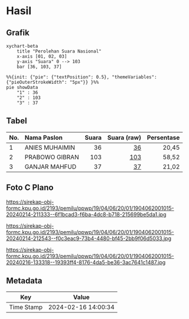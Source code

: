 # Hasil

## Grafik

```mermaid
xychart-beta
    title "Perolehan Suara Nasional"
    x-axis [01, 02, 03]
    y-axis "Suara" 0 --> 103
    bar [36, 103, 37]
```

```mermaid
%%{init: {"pie": {"textPosition": 0.5}, "themeVariables": {"pieOuterStrokeWidth": "5px"}} }%%
pie showData
    "1" : 36
    "2" : 103
    "3" : 37
```

## Tabel

| No. | Nama Paslon    | Suara | Suara (raw) | Persentase |
|:--- |:-------------- | -----:| -----------:| ----------:|
| 1   | ANIES MUHAIMIN | 36    | [36][p-1]   | 20,45      |
| 2   | PRABOWO GIBRAN | 103   | [103][p-2]  | 58,52      |
| 3   | GANJAR MAHFUD  | 37    | [37][p-3]   | 21,02      |


[p-1]: https://github.com/gigit-pemilu/pemilu-2024/blob/main/pilpres/hitung-suara/sub/19-kepulauan-bangka-belitung/sub/04-bangka-tengah/sub/06-lubuk-besar/sub/2001-perlang/sub/015-tps/sub/paslon-1.txt
[p-2]: https://github.com/gigit-pemilu/pemilu-2024/blob/main/pilpres/hitung-suara/sub/19-kepulauan-bangka-belitung/sub/04-bangka-tengah/sub/06-lubuk-besar/sub/2001-perlang/sub/015-tps/sub/paslon-2.txt
[p-3]: https://github.com/gigit-pemilu/pemilu-2024/blob/main/pilpres/hitung-suara/sub/19-kepulauan-bangka-belitung/sub/04-bangka-tengah/sub/06-lubuk-besar/sub/2001-perlang/sub/015-tps/sub/paslon-3.txt

## Foto C Plano

https://sirekap-obj-formc.kpu.go.id/2193/pemilu/ppwp/19/04/06/20/01/1904062001015-20240214-211333--6f1bcad3-f6ba-4dc8-b718-215699be5da1.jpg

https://sirekap-obj-formc.kpu.go.id/2193/pemilu/ppwp/19/04/06/20/01/1904062001015-20240214-212543--f0c3eac9-73b4-4480-bf45-2bb9f06d5033.jpg

https://sirekap-obj-formc.kpu.go.id/2193/pemilu/ppwp/19/04/06/20/01/1904062001015-20240216-133318--19393ff4-8176-4da5-be36-3ac7641c1487.jpg


## Metadata

| Key        | Value               |
| ---------- | ------------------- |
| Time Stamp | 2024-02-16 14:00:34 |



